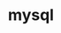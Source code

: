 ---
title: "mysql"
layout: category
permalink: /categories/mysql
author_profile: true
taxonomy: mysql
sidebar:
    nav: "categories"
---
